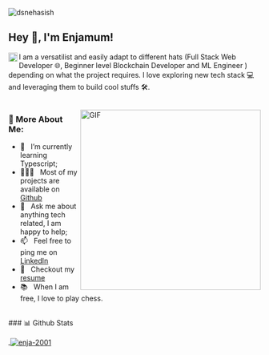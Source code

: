 ![dsnehasish](https://socialify.git.ci/enja-2001/enja-2001/image?description=1&font=Source%20Code%20Pro&pattern=Circuit%20Board&theme=Dark)
## Hey 👋, I'm Enjamum!
<a href='https://www.linkedin.com/in/md-enjamum-hossain-a2a46a202/'><img align='left' alt="linkedin" src="https://github.com/enja-2001/enja-2001/blob/main/assets/linkedin.svg" height='18px'/></a>


I am a versatilist and easily adapt to different hats (Full Stack Web Developer 🌐, Beginner level Blockchain Developer and ML Engineer ) depending on what the project requires. I love exploring new tech stack 💻 and leveraging them to build cool stuffs 🛠️. 
<br/>
<br/>

<img align="right" alt="GIF" src="https://raw.githubusercontent.com/enja-2001/enja-2001/main/techstack.gif" width="360px"/>
  
### 🧐 More About Me:
- 🌱 &nbsp; I’m currently learning Typescript; 
- 👨🏻‍💻 &nbsp; Most of my projects are available on [Github](https://github.com/enja-2001?tab=repositories)
- 💬 &nbsp; Ask me about anything tech related, I am happy to help;
- 📫 &nbsp; Feel free to ping me on [LinkedIn](https://www.linkedin.com/in/md-enjamum-hossain-a2a46a202/)
- 📝 &nbsp; Checkout my [resume]()
- 📚 &nbsp; When I am free, I love to play chess.  
<br>
### 📊 Github Stats
<a href='https://github.com/rahul-jha98/github-stats-transparent'>
  
<p>&nbsp;<img align="center" src="https://github-readme-stats.vercel.app/api?username=dsnehasish74&show_icons=true" alt="enja-2001" /></p>
 </a>

